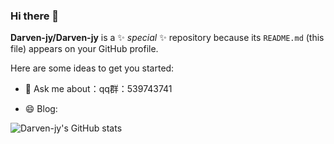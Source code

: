 ### Hi there 👋
**Darven-jy/Darven-jy** is a ✨ _special_ ✨ repository because its `README.md` (this file) appears on your GitHub profile.

Here are some ideas to get you started:


- 💬 Ask me about：qq群：539743741

- 😄 Blog: 



![Darven-jy's GitHub stats](https://github-readme-stats.vercel.app/api?username=Darven-jy)
